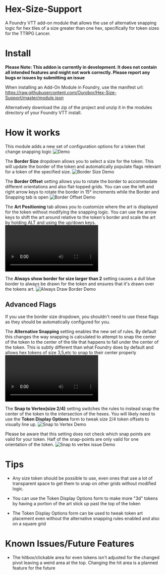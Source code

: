 # Hex-Size-Support
A Foundry VTT add-on module that allows the use of alternative snapping logic for hex tiles of a size greater than one hex, specifically for token sizes for the TTRPG Lancer.

# Install
**Please Note: This addon is currently in development. It does not contain all intended features and might not work correctly. Please report any bugs or issues by submitting an issue**

When installing an Add-On Module in Foundry, use the manifest url: https://raw.githubusercontent.com/Ourobor/Hex-Size-Support/master/module.json

Alternatively download the zip of the project and unzip it in the modules directory of your Foundry VTT install.

# How it works
This module adds a new set of configuration options for a token that change snapping logic
![Demo](https://i.imgur.com/pbEbYmi.gif)

The **Border Size** dropdown allows you to select a size for the token. This will update the border of the token and automatically populate flags relevant for a token of the specified size.
![Border Size Demo](https://i.imgur.com/FGQz41c.gif)

The **Border Offset** setting allows you to rotate the border to accommodate different orientations and also flat-topped grids. You can use the left and right arrow keys to rotate the border in 15° increments while the Border and Snapping tab is open
![Border Offset Demo](https://i.imgur.com/wn0kgPm.gif)

The **Art Positioning** tab allows you to customize where the art is displayed for the token without modifying the snapping logic. You can use the arrow keys to shift the art around relative to the token's border and scale the art by holding ALT and using the up/down keys.
![Art Positioning Demo](https://i.imgur.com/U7H3rQr.mp4)

The **Always show border for size larger than 2** setting causes a dull blue border to always be drawn for the token and ensures that it's drawn over the tokens art.
![Always Draw Border Demo](https://i.imgur.com/YN827Za.gif)

## Advanced Flags

If you use the border size dropdown, you shouldn't need to use these flags as they should be automatically configured for you.

The **Alternative Snapping** setting enables the new set of rules. By default this changes the way snapping is calculated to attempt to snap the center of the token to the center of the tile that happens to fall under the center of the token. This is subtly different than what Foundry does by default and allows hex tokens of size 3,5,etc to snap to their center properly
![Alt Snapping Demo](https://i.imgur.com/mnpTidZ.mp4)

The **Snap to Vertex(size 2/4)** setting switches the rules to instead snap the center of the token to the intersection of the hexes. You will likely need to use the **Token Display Options** form to tweak size 2/4 token offsets to visually line up.
![Snap to Vertex Demo](https://i.imgur.com/mUemzCf.gif)

Please be aware that this setting does not check which snap points are valid for your token. Half of the snap-points are only valid for one orientation of the token.
![Snap to vertex issue Demo](https://i.imgur.com/9YQbbTh.gif)

# Tips

* Any size token should be possible to use, even ones that use a lot of transparent space to get them to snap on other grids without modified logic.

* You can use the Token Display Options form to make more "3d" tokens by having a portion of the art stick up past the top of the token

* The Token Display Options form can be used to tweak token art placement even without the alternative snapping rules enabled and also on a square grid


# Known Issues/Future Features

* The hitbox/clickable area for even tokens isn't adjusted for the changed pivot leaving a weird area at the top. Changing the hit area is a planned feature for the future